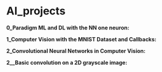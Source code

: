 # AI_projects

**0_Paradigm ML and DL with the NN one neuron:**

**1_Computer Vision with the MNIST Dataset and Callbacks:** 

**2_Convolutional Neural Networks in Computer Vision:**

**2__Basic convolution on a 2D grayscale image:**
